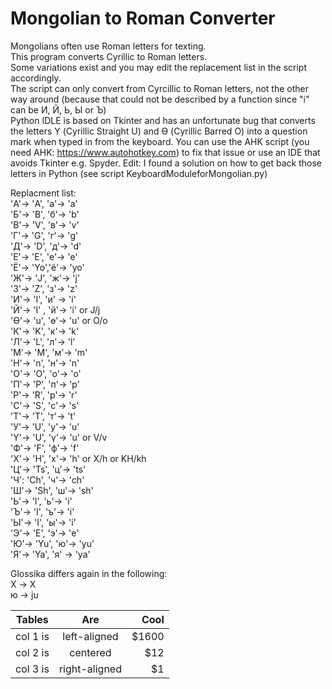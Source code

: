 # Mongolian to Roman Converter

Mongolians often use Roman letters for texting.</br>
This program converts Cyrillic to Roman letters.</br>
Some variations exist and you may edit the replacement list in the script accordingly. </br>
The script can only convert from Cyrcillic to Roman letters, not the other way around (because that could not be described by a function since "i" can be  И, Й, Ь, Ы or Ъ)</br>
Python IDLE is based on Tkinter and has an unfortunate bug that converts the letters Ү (Cyrillic Straight U) and Ө (Cyrillic Barred O) into a question mark when typed in from the keyboard. You can use the AHK script (you need AHK: https://www.autohotkey.com) to fix that issue or use an IDE that avoids Tkinter e.g. Spyder.
Edit: I found a solution on how to get back those letters in Python (see script KeyboardModuleforMongolian.py)

Replacment list:</br>
'А'-> 'A', 'а'-> 'a'</br>
'Б'-> 'B', 'б'-> 'b'</br>
'В'-> 'V', 'в'-> 'v'</br>
'Г'-> 'G', 'г'-> 'g'</br>
'Д'-> 'D', 'д'-> 'd'</br>
'Е'-> 'E', 'е'-> 'e'</br>
'Ё'-> 'Yo','ё'-> 'yo'</br>
'Ж'-> 'J', 'ж'-> 'j'</br>
'З'-> 'Z', 'з'-> 'z'</br>
'И'-> 'I', 'и' -> 'i'</br>
'Й'-> 'I' , 'й'-> 'i' or J/j</br>
'Ө'-> 'u', 'ө'-> 'u' or O/o</br>
'К'-> 'K', 'к'-> 'k'</br>
'Л'-> 'L', 'л'-> 'l'</br>
'М'-> 'M', 'м'-> 'm'</br>
'Н'-> 'n', 'н'-> 'n'</br>
'О'-> 'O', 'о'-> 'o'</br>
'П'-> 'P', 'п'-> 'p'</br>
'Р'-> 'R', 'р'-> 'r'</br>
'С'-> 'S', 'с'-> 's'</br>
'Т'-> 'T', 'т'-> 't'</br>
'У'-> 'U', 'у'-> 'u'</br>
'Ү'-> 'U', 'ү'-> 'u' or V/v</br>
'Ф'-> 'F', 'ф'-> 'f'</br>
'Х'-> 'H', 'х'-> 'h' or X/h or KH/kh</br>
'Ц'-> 'Ts', 'ц'-> 'ts'</br>
'Ч': 'Ch', 'ч'-> 'ch'</br>
'Ш'-> 'Sh', 'ш'-> 'sh'</br>
'Ь'-> 'I', 'ь'-> 'i'</br>
'Ъ'-> 'I', 'ъ'-> 'i'</br>
'Ы'-> 'I', 'ы'-> 'i'</br>
'Э'-> 'E', 'э'-> 'e'</br>
'Ю'-> 'Yu', 'ю'-> 'yu'</br>
'Я'-> 'Ya', 'я' -> 'ya'</br>


Glossika differs again in the following:</br>
Х -> X</br>
ю -> ju</br>

| Tables   |      Are      |  Cool |
|----------|:-------------:|------:|
| col 1 is |  left-aligned | $1600 |
| col 2 is |    centered   |   $12 |
| col 3 is | right-aligned |    $1 |
    
